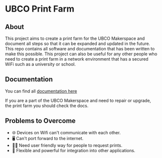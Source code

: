# UBCO Print Farm

## About

This project aims to create a print farm for the UBCO Makerspace and document all steps so that it can be expanded and updated in the future. This repo contains all software and documentation that has been written to make this possible. This project can also be useful for any other people who need to create a print farm in a network environment that has a secured WiFi such as a university or school.

## Documentation

You can find all [documentation here](https://andrecox.github.io/ubco-print-farm)

If you are a part of the UBCO Makerspace and need to repair or upgrade, the print farm you should check the docs.

## Problems to Overcome

- 🌐 Devices on Wifi can't communicate with each other.
- 🖥️ Can't port forward to the internet.
- 🧑‍💻 Need user friendly way for people to request prints.
- 💪 Flexible and powerful for integration into other applications.
